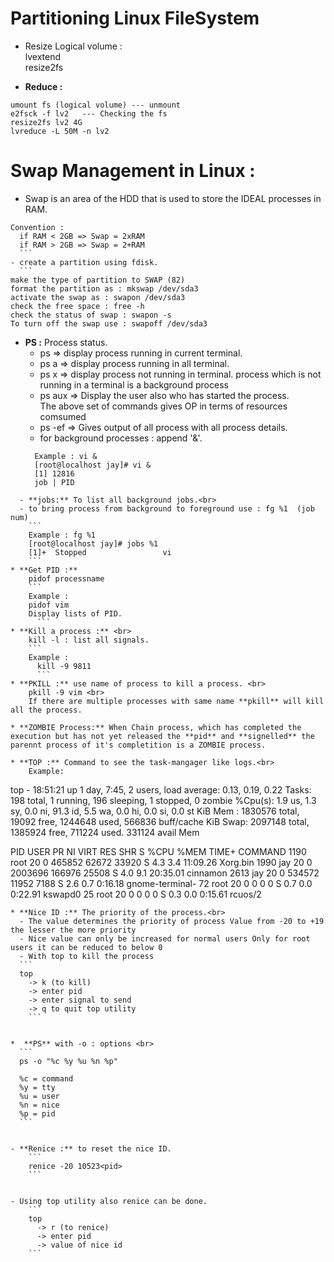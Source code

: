 # Partitioning Linux FileSystem

  * Resize Logical volume : <br>
   lvextend <br>
   resize2fs

   * **Reduce :**
   ```
   umount fs (logical volume) --- unmount
   e2fsck -f lv2   --- Checking the fs
   resize2fs lv2 4G
   lvreduce -L 50M -n lv2
   ```

# Swap Management in Linux :

  - Swap is an area of the HDD that is used to store the IDEAL processes in RAM.
  ```
  Convention :
    if RAM < 2GB => Swap = 2xRAM
    if RAM > 2GB => Swap = 2+RAM
    ```
  - create a partition using fdisk.
    ```
  make the type of partition to SWAP (82)
  format the partition as : mkswap /dev/sda3
  activate the swap as : swapon /dev/sda3
  check the free space : free -h
  check the status of swap : swapon -s
  To turn off the swap use : swapoff /dev/sda3
```

* **PS :** Process status.<br>
  - ps => display process running in current terminal.
  - ps a => display process running in all terminal.
  - ps x => display process not running in terminal.
    process which is not running in a terminal is a background process
  - ps aux => Display the user also who has started the process.<br>
      The above set of commands gives OP in terms of resources comsumed
  - ps -ef => Gives output of all process with all process details.
  - for background processes : append '&'.
  ```
    Example : vi &
    [root@localhost jay]# vi &
    [1] 12816
    job | PID
```
  - **jobs:** To list all background jobs.<br>
  - to bring process from background to foreground use : fg %1  (job num)
    ```
    Example : fg %1
    [root@localhost jay]# jobs %1
    [1]+  Stopped                 vi
    ```
* **Get PID :**
    pidof processname
    ```
    Example :
    pidof vim
    Display lists of PID.
      ```
* **Kill a process :** <br>
    kill -l : list all signals.
    ```
    Example :
      kill -9 9811
      ```
* **PKILL :** use name of process to kill a process. <br>
    pkill -9 vim <br>
    If there are multiple processes with same name **pkill** will kill all the process.

* **ZOMBIE Process:** When Chain process, which has completed the execution but has not yet released the **pid** and **signelled** the parennt process of it's completition is a ZOMBIE process.

* **TOP :** Command to see the task-mangager like logs.<br>
    Example:
  ```
  top - 18:51:21 up 1 day,  7:45,  2 users,  load average: 0.13, 0.19, 0.22
Tasks: 198 total,   1 running, 196 sleeping,   1 stopped,   0 zombie
%Cpu(s):  1.9 us,  1.3 sy,  0.0 ni, 91.3 id,  5.5 wa,  0.0 hi,  0.0 si,  0.0 st
KiB Mem :  1830576 total,    19092 free,  1244648 used,   566836 buff/cache
KiB Swap:  2097148 total,  1385924 free,   711224 used.   331124 avail Mem

  PID USER      PR  NI    VIRT    RES    SHR S  %CPU %MEM     TIME+ COMMAND
 1190 root      20   0  465852  62672  33920 S   4.3  3.4  11:09.26 Xorg.bin
 1990 jay       20   0 2003696 166976  25508 S   4.0  9.1  20:35.01 cinnamon
 2613 jay       20   0  534572  11952   7188 S   2.6  0.7   0:16.18 gnome-terminal-
   72 root      20   0       0      0      0 S   0.7  0.0   0:22.91 kswapd0
   25 root      20   0       0      0      0 S   0.3  0.0   0:15.61 rcuos/2
  ```
* **Nice ID :** The priority of the process.<br>
    - The value determines the priority of process Value from -20 to +19 the lesser the more priority
    - Nice value can only be increased for normal users Only for root users it can be reduced to below 0
    - With top to kill the process
    ```
    top
      -> k (to kill)
      -> enter pid
      -> enter signal to send
      -> q to quit top utility
      ```


*  **PS** with -o : options <br>
    ```
    ps -o "%c %y %u %n %p"

    %c = command
    %y = tty
    %u = user
    %n = nice
    %p = pid
    ```


- **Renice :** to reset the nice ID.
      ```
      renice -20 10523<pid>
      ```


- Using top utility also renice can be done.
      ```
      top
        -> r (to renice)
        -> enter pid
        -> value of nice id
      ```
